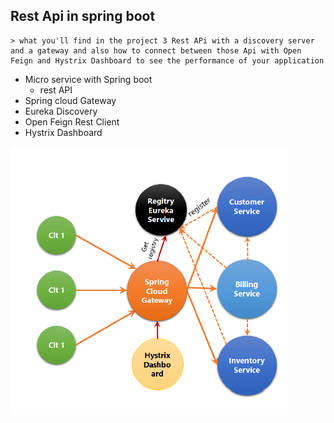 ## Rest Api in spring boot ##

    > what you'll find in the project 3 Rest APi with a discovery server and a gateway and also how to connect between those Api with Open Feign and Hystrix Dashboard to see the performance of your application  

- Micro service with Spring boot 
    - rest API
- Spring cloud Gateway
- Eureka Discovery
- Open Feign Rest Client
- Hystrix Dashboard

![Schema for the app](./schema.PNG)
